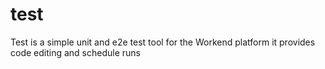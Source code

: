 # test
Test is a simple unit and e2e test tool for the Workend platform it provides code editing and schedule runs
